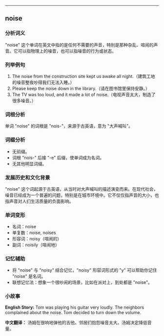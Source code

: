 
---------------
## noise
### 分析词义
"noise" 这个单词在英文中指的是任何不需要的声音，特别是那种杂乱、喧闹的声音。它可以指物理上的噪音，也可以指噪音的行为或状态。

### 列举例句
1. The noise from the construction site kept us awake all night.（建筑工地的噪音整夜吵得我们无法入睡。）
2. Please keep the noise down in the library.（请在图书馆里保持安静。）
3. The TV was too loud, and it made a lot of noise.（电视声音太大，制造了很多噪音。）

### 词根分析
单词 "noise" 的词根是 "nois-"，来源于古英语，意为 "大声喊叫"。

### 词缀分析
- 无前缀。
- 词根 "nois-" 后接 "-e" 后缀，使单词成为名词。
- 无其他明显词缀。

### 发展历史和文化背景
"noise" 这个词起源于古英语，从当时对大声喊叫的描述演变而来。在现代社会，噪音已经成为一个普遍的问题，特别是在城市环境中。它不仅仅指声音的大小，也指声音对人们生活质量的负面影响。

### 单词变形
- 名词：noise
- 单复数：noise, noises
- 形容词：noisy（喧闹的）
- 副词：noisily（喧闹地）

### 记忆辅助
- 将 "noise" 与 "noisy" 结合记忆，"noisy" 形容词形式的 "y" 可以帮助你记住 "noise" 是名词。
- 联想记忆法：想象一个很吵闹的场景，比如在派对上，到处都是 "noise"。

### 小故事
**English Story:**
Tom was playing his guitar very loudly. The neighbors complained about the noise. Tom decided to turn down the volume.

**中文翻译：**
汤姆在很响地弹他的吉他。邻居们抱怨噪音太大。汤姆决定降低音量。

